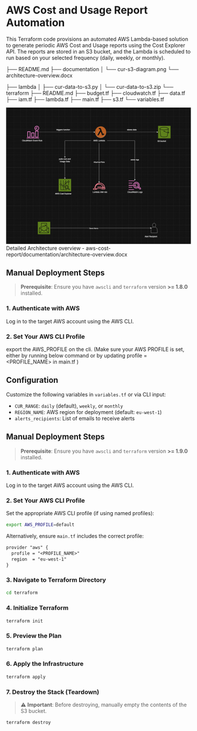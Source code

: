 # AWS Cost and Usage Report Automation
This Terraform code provisions an automated AWS Lambda-based solution to generate periodic AWS Cost and Usage reports using the Cost Explorer API.
The reports are stored in an S3 bucket, and the Lambda is scheduled to run based on your selected frequency (daily, weekly, or monthly).

├── README.md
├── documentation
│   └── cur-s3-diagram.png
    └── architecture-overview.docx

├── lambda
│   ├── cur-data-to-s3.py
│   └── cur-data-to-s3.zip
└── terraform
    ├── README.md
    ├── budget.tf
    ├── cloudwatch.tf
    ├── data.tf
    ├── iam.tf
    ├── lambda.tf
    ├── main.tf
    ├── s3.tf
    └── variables.tf

![Architecture](documentation/cur-s3-diagram.png)
Detailed Architecture overview - aws-cost-report/documentation/architecture-overview.docx

## Manual Deployment Steps

> **Prerequisite**: Ensure you have `awscli` and `terraform` version **>= 1.8.0** installed.

### 1. Authenticate with AWS
Log in to the target AWS account using the AWS CLI.

### 2. Set Your AWS CLI Profile
export the AWS_PROFILE on the cli. (Make sure your AWS PROFILE is set, either by running below command or by updating profile = <PROFILE_NAME> in main.tf )

## Configuration

Customize the following variables in `variables.tf` or via CLI input:

- `CUR_RANGE`: `daily` (default), `weekly`, or `monthly`
- `REGION_NAME`: AWS region for deployment (default: `eu-west-1`)
- `alerts_recipients`: List of emails to receive alerts


## Manual Deployment Steps

> **Prerequisite**: Ensure you have `awscli` and `terraform` version **>= 1.9.0** installed.

### 1. Authenticate with AWS
Log in to the target AWS account using the AWS CLI.

### 2. Set Your AWS CLI Profile
Set the appropriate AWS CLI profile (if using named profiles):

```bash
export AWS_PROFILE=default
```

Alternatively, ensure `main.tf` includes the correct profile:
```hcl
provider "aws" {
  profile = "<PROFILE_NAME>"
  region  = "eu-west-1"
}
```

### 3. Navigate to Terraform Directory
```bash
cd terraform
```

### 4. Initialize Terraform
```bash
terraform init
```

### 5. Preview the Plan
```bash
terraform plan
```

### 6. Apply the Infrastructure
```bash
terraform apply
```

### 7. Destroy the Stack (Teardown)
> ⚠️ **Important**: Before destroying, manually empty the contents of the S3 bucket.

```bash
terraform destroy
```

